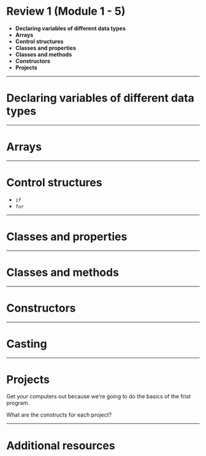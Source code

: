 <!--
$theme: default
page_number: true
footer: Java Class - Review 1
-->

# Review 1 (Module 1 - 5)

- **Declaring variables of different data types**
- **Arrays**
- **Control structures**
- **Classes and properties**
- **Classes and methods**
- **Constructors**
- **Projects**

-----------------------------------------------------------------------------

# Declaring variables of different data types

-----------------------------------------------------------------------------

# Arrays

-----------------------------------------------------------------------------

# Control structures

- `if`
- `for`

-----------------------------------------------------------------------------

# Classes and properties

-----------------------------------------------------------------------------

# Classes and methods

-----------------------------------------------------------------------------

# Constructors

-----------------------------------------------------------------------------

# Casting

-----------------------------------------------------------------------------

# Projects

Get your computers out because we're going to do the basics of the frist
program.

What are the constructs for each project?

-----------------------------------------------------------------------------

# Additional resources

